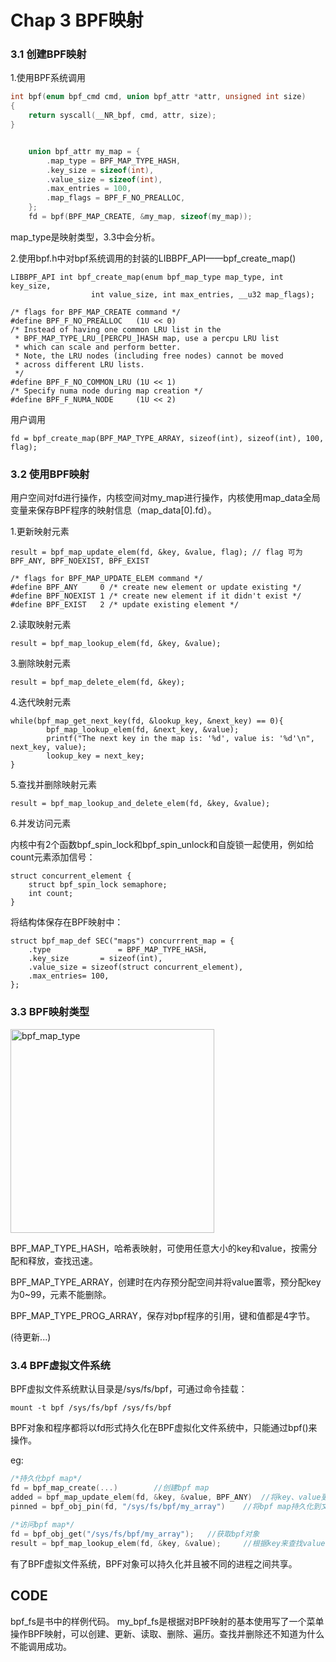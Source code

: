 # Chap 3 BPF映射

### 3.1 创建BPF映射

1.使用BPF系统调用

```c
int bpf(enum bpf_cmd cmd, union bpf_attr *attr, unsigned int size)
{
    return syscall(__NR_bpf, cmd, attr, size);
}


	union bpf_attr my_map = {
    	.map_type = BPF_MAP_TYPE_HASH,
    	.key_size = sizeof(int),
    	.value_size = sizeof(int),
    	.max_entries = 100,
    	.map_flags = BPF_F_NO_PREALLOC,
	};
	fd = bpf(BPF_MAP_CREATE, &my_map, sizeof(my_map));
```

map_type是映射类型，3.3中会分析。

2.使用bpf.h中对bpf系统调用的封装的LIBBPF_API——bpf_create_map()

```
LIBBPF_API int bpf_create_map(enum bpf_map_type map_type, int key_size,
			      int value_size, int max_entries, __u32 map_flags);

/* flags for BPF_MAP_CREATE command */
#define BPF_F_NO_PREALLOC	(1U << 0)
/* Instead of having one common LRU list in the
 * BPF_MAP_TYPE_LRU_[PERCPU_]HASH map, use a percpu LRU list
 * which can scale and perform better.
 * Note, the LRU nodes (including free nodes) cannot be moved
 * across different LRU lists.
 */
#define BPF_F_NO_COMMON_LRU	(1U << 1)
/* Specify numa node during map creation */
#define BPF_F_NUMA_NODE		(1U << 2)
```

用户调用

```
fd = bpf_create_map(BPF_MAP_TYPE_ARRAY, sizeof(int), sizeof(int), 100, flag);
```



### 3.2 使用BPF映射

用户空间对fd进行操作，内核空间对my_map进行操作，内核使用map_data全局变量来保存BPF程序的映射信息（map_data[0].fd）。

1.更新映射元素

```
result = bpf_map_update_elem(fd, &key, &value, flag); // flag 可为BPF_ANY, BPF_NOEXIST, BPF_EXIST

/* flags for BPF_MAP_UPDATE_ELEM command */
#define BPF_ANY		0 /* create new element or update existing */
#define BPF_NOEXIST	1 /* create new element if it didn't exist */
#define BPF_EXIST	2 /* update existing element */
```

2.读取映射元素

```
result = bpf_map_lookup_elem(fd, &key, &value);
```

3.删除映射元素

```
result = bpf_map_delete_elem(fd, &key);
```

4.迭代映射元素

```
while(bpf_map_get_next_key(fd, &lookup_key, &next_key) == 0){
        bpf_map_lookup_elem(fd, &next_key, &value);
        printf("The next key in the map is: '%d', value is: '%d'\n", next_key, value);
        lookup_key = next_key;
}
```

5.查找并删除映射元素

```
result = bpf_map_lookup_and_delete_elem(fd, &key, &value);
```

6.并发访问元素

内核中有2个函数bpf_spin_lock和bpf_spin_unlock和自旋锁一起使用，例如给count元素添加信号：

```
struct concurrent_element {
	struct bpf_spin_lock semaphore;
	int count;
}
```

将结构体保存在BPF映射中：

```
struct bpf_map_def SEC("maps") concurrrent_map = {
	.type				= BPF_MAP_TYPE_HASH,
	.key_size		= sizeof(int),
	.value_size = sizeof(struct concurrent_element),
	.max_entries= 100,
};
```



### 3.3 BPF映射类型

<img width="326" alt="bpf_map_type" src="https://user-images.githubusercontent.com/23394091/130574252-b8e2dab9-fe13-43ba-be0e-c441cb836965.png">

BPF_MAP_TYPE_HASH，哈希表映射，可使用任意大小的key和value，按需分配和释放，查找迅速。

BPF_MAP_TYPE_ARRAY，创建时在内存预分配空间并将value置零，预分配key为0~99，元素不能删除。

BPF_MAP_TYPE_PROG_ARRAY，保存对bpf程序的引用，键和值都是4字节。

(待更新...)



### 3.4 BPF虚拟文件系统

BPF虚拟文件系统默认目录是/sys/fs/bpf，可通过命令挂载：

`mount -t bpf /sys/fs/bpf /sys/fs/bpf`

BPF对象和程序都将以fd形式持久化在BPF虚拟化文件系统中，只能通过bpf()来操作。

eg:

```c
/*持久化bpf map*/
fd = bpf_map_create(...)		//创建bpf map
added = bpf_map_update_elem(fd, &key, &value, BPF_ANY)	//将key、value更新到map中
pinned = bpf_obj_pin(fd, "/sys/fs/bpf/my_array")	//将bpf map持久化到文件中
  
/*访问bpf map*/
fd = bpf_obj_get("/sys/fs/bpf/my_array");	//获取bpf对象
result = bpf_map_lookup_elem(fd, &key, &value);		//根据key来查找value
```

有了BPF虚拟文件系统，BPF对象可以持久化并且被不同的进程之间共享。



## CODE
bpf_fs是书中的样例代码。
my_bpf_fs是根据对BPF映射的基本使用写了一个菜单操作BPF映射，可以创建、更新、读取、删除、遍历。查找并删除还不知道为什么不能调用成功。










